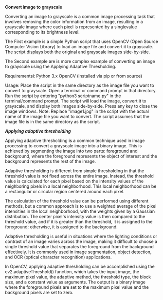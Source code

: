 __Convert image to grayscale__

 Converting an image to grayscale is a common image processing task that involves removing the color information from an image, resulting in a grayscale image where each pixel is represented by a singlevalue corresponding to its brightness level. 

The First example is a simple Python script that uses OpenCV (Open Source Computer Vision Library) to load an image file and convert it to grayscale. The script displays both the original and grayscale images side-by-side.

The Second example are is more complex example of converting an image to grayscale using the Applying Adaptive Thresholding.


 
Requirementsi:
Python 3.x
OpenCV (installed via pip or from source)

Usage:
Place the script in the same directory as the image file you want to convert to grayscale.
Open a terminal or command prompt in that directory.
Run the script by entering "python3 scriptname.py" in the terminal/command prompt.
The script will load the image, convert it to grayscale, and display both images side-by-side.
Press any key to close the image windows.
Note: Replace "image1.jpg" in the script with the actual name of the image file you want to convert. The script assumes that the image file is in the same directory as the script.



___Applying adaptive thresholding___

Applying adaptive thresholding is a common technique used in image processing to convert a grayscale image into a binary image. This is achieved by segmenting the image into two parts: foreground and background, where the foreground represents the object of interest and the background represents the rest of the image.

Adaptive thresholding is different from simple thresholding in that the threshold value is not fixed across the entire image. Instead, the threshold value is calculated for each pixel based on the intensity values of the neighboring pixels in a local neighborhood. This local neighborhood can be a rectangular or circular region centered around each pixel.

The calculation of the threshold value can be performed using different methods, but a common approach is to use a weighted average of the pixel intensities in the local neighborhood, with the weights given by a Gaussian distribution. The center pixel's intensity value is then compared to the threshold value, and if it is greater than the threshold, it is assigned to the foreground; otherwise, it is assigned to the background.

Adaptive thresholding is useful in situations where the lighting conditions or contrast of an image varies across the image, making it difficult to choose a single threshold value that separates the foreground from the background effectively. It is commonly used in image segmentation, object detection, and OCR (optical character recognition) applications.

In OpenCV, applying adaptive thresholding can be accomplished using the cv2.adaptiveThreshold() function, which takes the input image, the maximum pixel value, the adaptive method, the threshold type, the block size, and a constant value as arguments. The output is a binary image where the foreground pixels are set to the maximum pixel value and the background pixels are set to zero.




